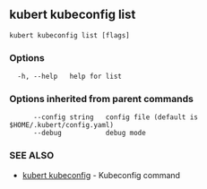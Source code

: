 ## kubert kubeconfig list



```
kubert kubeconfig list [flags]
```

### Options

```
  -h, --help   help for list
```

### Options inherited from parent commands

```
      --config string   config file (default is $HOME/.kubert/config.yaml)
      --debug           debug mode
```

### SEE ALSO

* [kubert kubeconfig](kubert_kubeconfig.md)	 - Kubeconfig command

